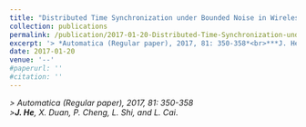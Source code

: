 ```yaml
---
title: "Distributed Time Synchronization under Bounded Noise in Wireless Sensor Networks"
collection: publications
permalink: /publication/2017-01-20-Distributed-Time-Synchronization-under-Bounded-Noise/
excerpt: '> *Automatica (Regular paper), 2017, 81: 350-358*<br>***J. He**, X. Duan, P. Cheng, L. Shi, and L. Cai*.'
date: 2017-01-20
venue: '--'
#paperurl: ''
#citation: ''
---
```

*> Automatica (Regular paper), 2017, 81: 350-358*  
*>**J. He**, X. Duan, P. Cheng, L. Shi, and L. Cai*.